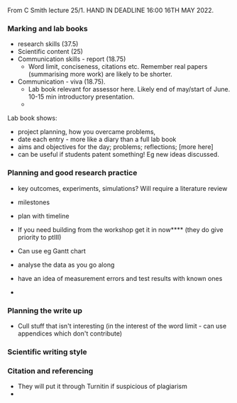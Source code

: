 From C Smith lecture 25/1. HAND IN DEADLINE 16:00 16TH MAY 2022.


### Marking and lab books
- research skills (37.5)
- Scientific content (25)
- Communication skills - report (18.75)
  - Word limit, conciseness, citations etc. Remember real papers (summarising more work) are likely to be shorter.
- Communication - viva (18.75). 
  - Lab book relevant for assessor here. Likely end of may/start of June. 10-15 min introductory presentation. 
  - 

Lab book shows: 
- project planning, how you overcame problems, 
- date each entry - more like a diary than a full lab book
- aims and objectives for the day; problems; reflections; [more here]
- can be useful if students patent something! Eg new ideas discussed. 



### Planning and good research practice
- key outcomes, experiments, simulations? Will require a literature review
- milestones
- plan with timeline
- If you need building from the workshop get it in now**** (they do give priority to ptIII)
- Can use eg Gantt chart

- analyse the data as you go along
- have an idea of measurement errors and test results with known ones
- 


### Planning the write up
- Cull stuff that isn't interesting (in the interest of the word limit - can use appendices which don't contribute)


### Scientific writing style



### Citation and referencing
- They will put it through Turnitin if suspicious of plagiarism
- 

